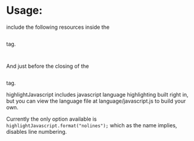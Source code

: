 Usage:
======

include the following resources inside the <pre><head></pre> tag.

<code><link href="highlightJavascript.css" rel="stylesheet" />
<script src="highlightJavascript.min.js"></script></code>

And just before the closing of the <pre><body></pre> tag.

<code><script>highlightJavascript.format();</script></code>

highlightJavascript includes javascript language highlighting built right in, but you can view the language file at language/javascript.js to build your own.

Currently the only option available is <code>highlightJavascript.format("nolines");</code> which as the name implies, disables line numbering.